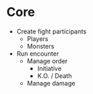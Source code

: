 # Core

- Create fight participants
    - Players
    - Monsters
- Run encounter
    - Manage order
      - Initiative
      - K.O. / Death
    - Manage damage
